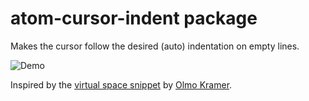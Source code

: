 # atom-cursor-indent package

Makes the cursor follow the desired (auto) indentation on empty lines.

![Demo](https://cloud.githubusercontent.com/assets/498274/12710012/0c317764-c8c3-11e5-8c82-1cc832e69952.gif)

Inspired by the [virtual space snippet](https://discuss.atom.io/t/virtual-space/15603/3) by [Olmo Kramer](https://discuss.atom.io/users/olmokramer).
